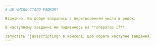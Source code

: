 ```yaml
---
# ЦЕ ЧИСЛО СТАЛО РЯДКОМ!

Відмінно. Ви добре впорались з перетворенням числа в рядок.

В наступному завданні ми подивимось на **оператор if**.

Запустіть 'javascripting' в консолі, щоб обрати наступне завдання.
---
```

